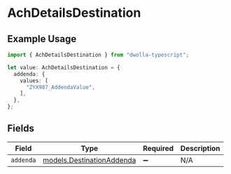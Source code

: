 # AchDetailsDestination

## Example Usage

```typescript
import { AchDetailsDestination } from "dwolla-typescript";

let value: AchDetailsDestination = {
  addenda: {
    values: [
      "ZYX987_AddendaValue",
    ],
  },
};
```

## Fields

| Field                                                        | Type                                                         | Required                                                     | Description                                                  |
| ------------------------------------------------------------ | ------------------------------------------------------------ | ------------------------------------------------------------ | ------------------------------------------------------------ |
| `addenda`                                                    | [models.DestinationAddenda](../models/destinationaddenda.md) | :heavy_minus_sign:                                           | N/A                                                          |